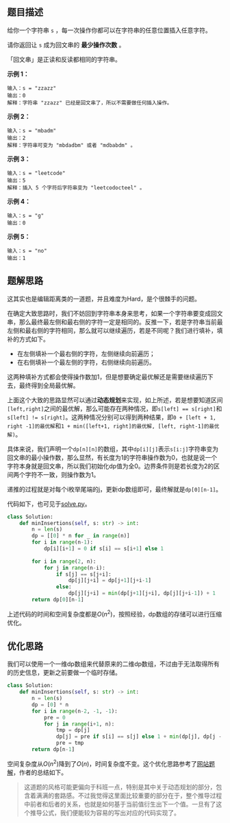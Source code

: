 ## 题目描述

给你一个字符串 `s` ，每一次操作你都可以在字符串的任意位置插入任意字符。

请你返回让 `s` 成为回文串的 **最少操作次数** 。

「回文串」是正读和反读都相同的字符串。

**示例 1：**

```
输入：s = "zzazz"
输出：0
解释：字符串 "zzazz" 已经是回文串了，所以不需要做任何插入操作。
```

**示例 2：**

```
输入：s = "mbadm"
输出：2
解释：字符串可变为 "mbdadbm" 或者 "mdbabdm" 。
```

**示例 3：**

```
输入：s = "leetcode"
输出：5
解释：插入 5 个字符后字符串变为 "leetcodocteel" 。
```

**示例 4：**

```
输入：s = "g"
输出：0
```

**示例 5：**

```
输入：s = "no"
输出：1
```

## 题解思路

这其实也是编辑距离类的一道题，并且难度为Hard，是个很棘手的问题。

在确定大致思路时，我们不妨回到字符串本身来思考，如果一个字符串要变成回文串，那么最终最左侧和最右侧的字符一定是相同的。反推一下，若是字符串当前最左侧和最右侧的字符相同，那么就可以继续遍历，若是不同呢？我们进行填补，填补的方式如下。

- 在左侧填补一个最右侧的字符，左侧继续向前遍历；
- 在右侧填补一个最左侧的字符，右侧继续向前遍历。

这两种填补方式都会使得操作数加1，但是想要确定最优解还是需要继续遍历下去，最终得到全局最优解。

上面这个大致的思路显然可以通过**动态规划**来实现，如上所述，若是想要知道区间`[left,right]`之间的最优解，那么可能存在两种情况，即`s[left] == s[right]`和`s[left] != s[right]`。这两种情况分别可以得到两种结果，即`0 + [left + 1, right -1]的最优解`和`1 + min([left+1, right]的最优解, [left, right-1]的最优解)`。

具体来说，我们声明一个`dp[n][n]`的数组，其中`dp[i][j]`表示`s[i:j]`字符串变为回文串的最小操作数，那么显然，有长度为1的字符串操作数为0，也就是说一个字符本身就是回文串，所以我们初始化dp值为全0。边界条件则是若长度为2的区间两个字符不一致，则操作数为1。

递推的过程就是对每个i枚举尾端的j，更新dp数组即可，最终解就是`dp[0][n-1]`。

代码如下，也可见于[solve.py](./solve.py)。
```python
class Solution:
    def minInsertions(self, s: str) -> int:
        n = len(s)
        dp = [[0] * n for _ in range(n)]
        for i in range(n-1):
            dp[i][i+1] = 0 if s[i] == s[i+1] else 1
        
        for i in range(2, n):
            for j in range(n-i):
                if s[j] == s[j+i]:
                    dp[j][j+i] = dp[j+1][j+i-1]
                else:
                    dp[j][j+i] = min(dp[j+1][j+i], dp[j][j+i-1]) + 1
        return dp[0][n-1]
```

上述代码的时间和空间复杂度都是$O(n^2)$，按照经验，dp数组的存储可以进行压缩优化。

## 优化思路

我们可以使用一个一维dp数组来代替原来的二维dp数组，不过由于无法取得所有的历史信息，更新之前要做一个临时存储。

```python
class Solution:
    def minInsertions(self, s: str) -> int:
        n = len(s)
        dp = [0] * n
        for i in range(n-2, -1, -1):
            pre = 0
            for j in range(i+1, n):
                tmp = dp[j]
                dp[j] = pre if s[i] == s[j] else 1 + min(dp[j], dp[j - 1])
                pre = tmp
        return dp[n-1]
```

空间复杂度从$O(n^2)$降到了$O(n)$，时间复杂度不变。这个优化思路参考了[网站题解](https://leetcode-cn.com/problems/minimum-insertion-steps-to-make-a-string-palindrome/solution/bao-bao-ye-neng-kan-dong-de-leetcode-ti-jie-dp-by-/)，作者的总结如下。

> 这道题的风格可能更偏向于科班一点，特别是其中关于动态规划的部分，包含着满满的套路感。不过我觉得这里面比较重要的部分在于，整个推导过程中前者和后者的关系，也就是如何基于当前值衍生出下一个值。一旦有了这个推导公式，我们便能较为容易的写出对应的代码实现了。